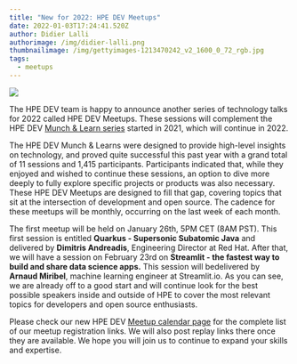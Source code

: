 ```yaml
---
title: "New for 2022: HPE DEV Meetups"
date: 2022-01-03T17:24:41.520Z
author: Didier Lalli
authorimage: /img/didier-lalli.png
thumbnailimage: /img/gettyimages-1213470242_v2_1600_0_72_rgb.jpg
tags:
  - meetups
---
```

![](/img/gettyimages-1213470242_v2_1600_0_72_rgb.jpg)

The HPE DEV team is happy to announce another series of technology talks for 2022 called HPE DEV Meetups. These sessions will complement the HPE DEV [Munch & Learn series](https://developer.hpe.com/campaign/munch-and-learn) started in 2021, which will continue in 2022.

The HPE DEV Munch & Learns were designed to provide high-level insights on technology, and proved quite successful this past year with a grand total of 11 sessions and 1,415 participants. Participants indicated that, while they enjoyed and wished to continue these sessions, an option to dive more deeply to fully explore specific projects or products was also necessary. These HPE DEV Meetups are designed to fill that gap, covering topics that sit at the intersection of development and open source. The cadence for these meetups will be monthly, occurring on the last week of each month.

The first meetup will be held on January 26th, 5PM CET (8AM PST). This first session is entitled **Quarkus - Supersonic Subatomic Java** and delivered by **Dimitris Andreadis**, Engineering Director at Red Hat. After that, we will have a session on February 23rd on **Streamlit - the fastest way to build and share data science apps.** This session will bedelivered by **Arnaud Miribel**, machine learning engineer at Streamlit.io. As you can see, we are already off to a good start and will continue look for the best possible speakers inside and outside of HPE to cover the most relevant topics for developers and open source enthusiasts.

Please check our new HPE DEV [Meetup calendar page](https://developer.hpe.com/campaign/meetup) for the complete list of our meetup registration links. We will also post replay links there once they are available. We hope you will join us to continue to expand your skills and expertise.
